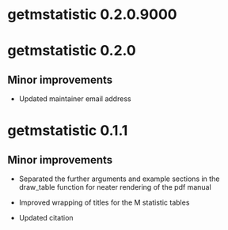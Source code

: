 # getmstatistic 0.2.0.9000

# getmstatistic 0.2.0

## Minor improvements

* Updated maintainer email address


# getmstatistic 0.1.1

## Minor improvements

* Separated the further arguments and example sections in 
  the draw_table function for neater rendering of the pdf manual
  
* Improved wrapping of titles for the M statistic tables

* Updated citation